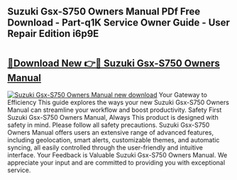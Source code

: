## Suzuki Gsx-S750 Owners Manual PDf Free Download - Part-q1K Service Owner Guide - User Repair Edition i6p9E

# <h2><a href="http://cf16219.oget.top/?id=Suzuki+Gsx-S750+Owners+Manual">🔗Download New 👉🔴 Suzuki Gsx-S750 Owners Manual</a></h2>

[![Suzuki Gsx-S750 Owners Manual new download](https://i.imgur.com/5g1atiW.png)](http://cf16219.oget.top/?id=Suzuki+Gsx-S750+Owners+Manual)
Your Gateway to Efficiency This guide explores the ways your new Suzuki Gsx-S750 Owners Manual can streamline your workflow and boost productivity. Safety First Suzuki Gsx-S750 Owners Manual, Always This product is designed with safety in mind. Please follow all safety precautions. Suzuki Gsx-S750 Owners Manual offers users an extensive range of advanced features, including geolocation, smart alerts, customizable themes, and automatic syncing, all easily controlled through the user-friendly and intuitive interface. Your Feedback is Valuable Suzuki Gsx-S750 Owners Manual. We appreciate your input and are committed to providing you with exceptional service.
